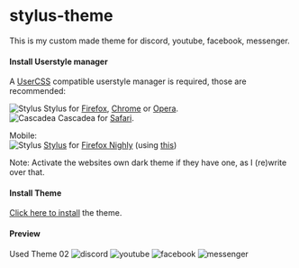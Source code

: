 # stylus-theme
This is my custom made theme for discord, youtube, facebook, messenger.

#### Install Userstyle manager

A [UserCSS](https://github.com/openstyles/stylus/wiki/UserCSS) compatible userstyle manager is required, those are recommended:

![Stylus](https://user-images.githubusercontent.com/91590512/176988346-8a2e514c-d01c-4616-bbee-8279c6d9441a.png) Stylus for [Firefox](https://addons.mozilla.org/en-US/firefox/addon/styl-us/), [Chrome](https://chrome.google.com/webstore/detail/stylus/clngdbkpkpeebahjckkjfobafhncgmne) or [Opera](https://addons.opera.com/en-gb/extensions/details/stylus/).<br>
![Cascadea](https://user-images.githubusercontent.com/91590512/176988372-16dbc253-55b1-497a-9c4b-71145e84e66f.png) Cascadea for [Safari](https://cascadea.app/).

Mobile:<br>
![Stylus](https://user-images.githubusercontent.com/91590512/176988346-8a2e514c-d01c-4616-bbee-8279c6d9441a.png) [Stylus](https://addons.mozilla.org/en-US/android/addon/styl-us/) for [Firefox Nighly](https://play.google.com/store/apps/details?id=org.mozilla.fenix) (using [this](https://blog.mozilla.org/addons/2020/09/29/expanded-extension-support-in-firefox-for-android-nightly/))

Note: Activate the websites own dark theme if they have one, as I (re)write over that.<br>

#### Install Theme
[Click here to install](https://github.com/lazuee/stylus-theme/raw/main/lazuee.user.css) the theme.

#### Preview

Used Theme 02
![discord](https://user-images.githubusercontent.com/91590512/176990276-25fe8057-ba23-459b-ae59-3e0cb577b58a.png)
![youtube](https://user-images.githubusercontent.com/91590512/176990310-8bdb1812-c792-498f-b85a-a9b8f4ac55c9.png)
![facebook](https://user-images.githubusercontent.com/91590512/176990376-22d56a7d-1084-4485-858f-a30a93d6bbd2.png)
![messenger](https://user-images.githubusercontent.com/91590512/176990416-aaa04f80-a7c9-4646-a151-571c3c566dea.png)
